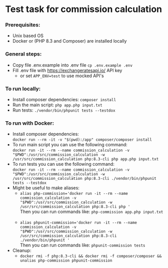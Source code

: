 # Test task for commission calculation

### Prerequisites:
- Unix based OS
- Docker or (PHP 8.3 and Composer) are installed locally

### General steps:
- Copy file .env.example into .env file
  `cp .env.example .env`
- Fill .env file with https://exchangeratesapi.io/ API key
  - or set `APP_ENV=test` to use mocked API's

### To run locally:
- Install composer dependencies:
  `composer install`
- Run the main script:
  `php app.php input.txt`
- Run tests:
  `./vendor/bin/phpunit tests --testdox`

### To run with Docker:
- Install composer dependencies: <br />
  `docker run --rm -it -v "$(pwd):/app" composer/composer install`
- To run main script you can use the following command: <br />
  `docker run -it --rm --name commission_calculation -v "$PWD":/usr/src/commission_calculation -w /usr/src/commission_calculation php:8.3-cli php app.php input.txt`
- To run tests you can use the following command: <br />
  `docker run -it --rm --name commission_calculation -v "$PWD":/usr/src/commission_calculation -w /usr/src/commission_calculation php:8.3-cli ./vendor/bin/phpunit tests --testdox`
- Might be useful to make aliases: <br />
  - `alias php-commission='docker run -it --rm --name commission_calculation -v "$PWD":/usr/src/commission_calculation -w /usr/src/commission_calculation php:8.3-cli php '` <br />
  Then you can run commands like: `php-commission app.php input.txt` <br /> <br />
  - `alias phpunit-commission='docker run -it --rm --name commission_calculation -v "$PWD":/usr/src/commission_calculation -w /usr/src/commission_calculation php:8.3-cli ./vendor/bin/phpunit '` <br />
    Then you can run commands like: `phpunit-commission tests`
- Cleanup: <br />
  - `docker rmi -f php:8.3-cli && docker rmi -f composer/composer && unalias php-commission phpunit-commission`
